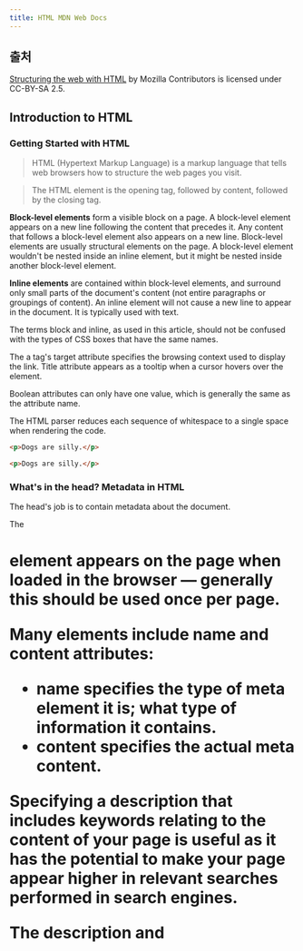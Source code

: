 ```yaml
---
title: HTML MDN Web Docs
---
```


## 출처

[Structuring the web with HTML](https://developer.mozilla.org/en-US/docs/Learn/HTML) by Mozilla Contributors is licensed under CC-BY-SA 2.5.

## Introduction to HTML

### Getting Started with HTML

> HTML (Hypertext Markup Language) is a markup language that tells web browsers how to structure the web pages you visit.

> The HTML element is the opening tag, followed by content, followed by the closing tag.

**Block-level elements** form a visible block on a page. A block-level element appears on a new line following the content that precedes it. Any content that follows a block-level element also appears on a new line. Block-level elements are usually structural elements on the page. A block-level element wouldn't be nested inside an inline element, but it might be nested inside another block-level element.

**Inline elements** are contained within block-level elements, and surround only small parts of the document's content (not entire paragraphs or groupings of content). An inline element will not cause a new line to appear in the document. It is typically used with text.

The terms block and inline, as used in this article, should not be confused with the types of CSS boxes that have the same names.

The a tag's target attribute specifies the browsing context used to display the link. Title attribute appears as a tooltip when a cursor hovers over the element.

Boolean attributes can only have one value, which is generally the same as the attribute name.

The HTML parser reduces each sequence of whitespace to a single space when rendering the code.

```html
<p>Dogs are silly.</p>

<p>Dogs are silly.</p>
```

### What's in the head? Metadata in HTML

The head's job is to contain metadata about the document.

The <h1> element appears on the page when loaded in the browser — generally this should be used once per page.

Many <meta> elements include name and content attributes:

- name specifies the type of meta element it is; what type of information it contains.
- content specifies the actual meta content.

Specifying a description that includes keywords relating to the content of your page is useful as it has the potential to make your page appear higher in relevant searches performed in search engines.

The description <meta> and <title> element content used in the search result.

구글에서 밑에 줄줄이 같이 뜨는걸 sitelink라고 한다. [Google webmaster tool](https://search.google.com/search-console/about?hl=en)에서 설정도 가능하다.

> Open Graph Data is a metadata protocol that Facebook invented to provide richer metadata for websites.

The script element should also go into the head, and should include a src attribute containing the path to the JavaScript you want to load, and defer, which basically instructs the browser to load the JavaScript after the page has finished parsing the HTML. defer를 써서 하라는게 신기!

Finally, it's worth mentioning that you can (and really should) set the language of your page.

### HTML text fundamentals

- Preferably, you should use a single <h1> per page—this is the top level heading, and all others sit below this in the hierarchy.
- Make sure you use the headings in the correct order in the hierarchy. Don't use <h3> elements to represent subheadings, followed by <h2> elements to represent sub-subheadings—that doesn't make sense and will lead to weird results.
- Of the six heading levels available, you should aim to use **no more than three per page**, unless you feel it is necessary. Documents with many levels (for example, a deep heading hierarchy) become unwieldy and difficult to navigate. On such occasions, it is advisable to spread the content over multiple pages if possible.

[How Long Do Users Stay on Web Pages?](https://www.nngroup.com/articles/how-long-do-users-stay-on-web-pages/)

Search engines indexing your page consider the contents of headings as important keywords for influencing the page's search rankings.

This is a <span> element. It has no semantics. You use it to wrap content when you want to apply CSS to it (or do something to it with JavaScript) without giving it any extra meaning.

You shouldn't use <em> purely to get italic styling. To do that, you'd use a <span> element and some CSS, or perhaps an <i> element.

It's only appropriate to use <b>, <i>, or <u> to convey a meaning traditionally conveyed with bold, italics, or underline when there isn't a more suitable element; and there usually is??

People strongly associate underlining with hyperlinks. Therefore, on the web, it's best to only underline links.

### Creating hyperlinks

> href attribute, also known as a Hypertext Reference, or target

Almost any content can be made into a link, even block-level elements.

```html
<a href="https://www.mozilla.org/en-US/">
  <img
    src="mozilla-image.png"
    alt="Mozilla homepage"
  />
</a>
```

In a real website, index.html would be our home page or landing page (a web page that serves as the entry point for a website or a particular section of a website.).

It's possible to link to a specific part of an HTML document, known as a document fragment, rather than just to the top of the document. To do this you first have to assign an id attribute to the element you want to link to.

```html
<h2 id="Mailing_address">Mailing address</h2>

<p>
  Want to write us a letter? Use our
  <a href="contacts.html#Mailing_address">mailing address</a>.
</p>
```

Search engines use link text to index target files, so it is a good idea to include keywords in your link text to effectively describe what is being linked to.

```html
<!-- Good -->
<p><a href="https://www.mozilla.org/firefox/"> Download Firefox </a></p>
<!-- Bad -->
<p><a href="https://www.mozilla.org/firefox/"> Click here </a> to download Firefox</p>
```

Linking to non-HTML resources — leave clear signposts

- Play the car game (requires Flash)

Use the download attribute when linking to a download

### Advanced text formatting

> The purpose of **description lists** is to mark up a set of items and their associated descriptions, such as terms and definitions, or questions and answers.

```html
<dl>
  <dt>soliloquy</dt>
  <dd>
    In drama, where a character speaks to themselves, representing their inner thoughts or feelings
    and in the process relaying them to the audience (but not to other characters.)
  </dd>
  <dt>monologue</dt>
  <dd>
    In drama, where a character speaks their thoughts out loud to share them with the audience and
    any other characters present.
  </dd>
  <dt>aside</dt>
  <dd>
    In drama, where a character shares a comment only with the audience for humorous or dramatic
    effect. This is usually a feeling, thought, or piece of additional background information.
  </dd>
</dl>
```

block level content -> <blockquote> inline -> <q>

There is no way to get the browser to display the contents of cite, without writing your own solution using JavaScript or CSS.

There is a <cite> element meant to contain the title of the resource being quoted.

```html
<p>
  According to the
  <a href="/en-US/docs/Web/HTML/Element/blockquote"> <cite>MDN blockquote page</cite></a
  >:
</p>

<blockquote cite="https://developer.mozilla.org/en-US/docs/Web/HTML/Element/blockquote">
  <p>
    The <strong>HTML <code>&lt;blockquote&gt;</code> Element</strong> (or
    <em>HTML Block Quotation Element</em>) indicates that the enclosed text is an extended
    quotation.
  </p>
</blockquote>

<p>
  The quote element — <code>&lt;q&gt;</code> — is
  <q cite="https://developer.mozilla.org/en-US/docs/Web/HTML/Element/q"
    >intended for short quotations that don't require paragraph breaks.</q
  >
</p>
```

Another fairly common element you'll meet when looking around the Web is <abbr> — this is used to wrap around an abbreviation or acronym.

컨텐츠의 발음/표시에 대한 힌트를 준다.

```html
<p>I think <abbr title="Reverend">Rev.</abbr> Green did it in the kitchen with the chainsaw.</p>
```

HTML has an element for marking up contact details — <address>.

```html
<address>Page written by <a href="../authors/chris-mills/">Chris Mills</a>.</address>
```

The <address> element should only be used to provide contact information for the document contained with the nearest <article> or <body> element. It would be correct to use it in the footer of a site to include the contact information of the entire site, or inside an article for the contact details of the author, but not to mark up a list of addresses unrelated to the content of that page.

You will occasionally need to use superscript and subscript.

There are a number of elements available for marking up computer code using HTML. code, pre, var, kbd, samp...

HTML also provides the <time> element for marking up times and dates in a machine-readable format. For example:

```html
<time datetime="2016-01-20">20 January 2016</time>
```

### Document and website structure

header: Usually a big strip across the top with a big heading, logo, and perhaps a tagline. This usually stays the same from one webpage to another.

navigation bar: Links to the site's main sections. Like the header, this content usually remains consistent from one webpage to another. Many web designers consider the navigation bar to be part of the header rather than an individual component, but that's not a requirement.

main content: A big area in the center that contains most of the unique content of a given webpage, for example. This is the one part of the website that definitely will vary from page to page!

sidebar: Some peripheral info, links, quotes, ads, etc. Usually, this is contextual to what is contained in the main content.

footer: A strip across the bottom of the page that generally contains fine print, copyright notices, or contact info. It's a place to put common information (like the header) but usually, that information is not critical or secondary to the website itself. The footer is also sometimes used for SEO purposes, by providing links for quick access to popular content.

header: <header>. navigation bar: <nav>. main content: <main>, with various content subsections represented by <article>, <section>, and <div> elements. sidebar: <aside>; often placed inside

<main>. footer: <footer>

<main>은 페이지당 하나, body 안에 바로 넣기. 
<article>은 페이지의 다른 부분이 없어도 그 자체로 의미있는 내용을 넣기. 
<section>은 <article>과 비슷하지만 페이지의 한 부분을 묶는 느낌. heading으로 시작하기.
<aside>는 main content와 직접적 연관은 없지만 추가 정보를 줄 수 있음(저자 bio, 연관 링크 등)
<header> represents a group of introductory content. If it is a child of <body> it defines the global header of a webpage, but if it's a child of an <article> or <section> it defines a specific header for that section.
<nav>에 secondary link말고 메인 네비게이션 기능만.

<span>은 inline, <div>는 block level.

div를 남용하지는 말기.

<br>은 line break, <hr>은 thematic(주제의) break. 가로선을 넣는다.

### Debugging

[Markup Validation Service](https://validator.w3.org/)
